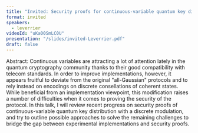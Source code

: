 ```yaml
---
title: "Invited: Security proofs for continuous-variable quantum key distribution (Chair: Frédéric Dupuis)"
format: invited
speakers:
  - leverrier
videoId: "uKa00SmLC0U"
presentation: "/slides/invited-Leverrier.pdf"
draft: false
---
```

Abstract: Continuous variables are attracting a lot of attention lately in the quantum cryptography community thanks to their good compatibility with telecom standards. In order to improve implementations, however, it appears fruitful to deviate from the original "all-Gaussian" protocols and to rely instead on encodings on discrete consellations of coherent states. While beneficial from an implementation viewpoint, this modification raises a number of difficulties when it comes to proving the security of the protocol.
In this talk, I will review recent progress on security proofs of continuous-variable quantum key distribution with a discrete modulation, and try to outline possible approaches to solve the remaining challenges to bridge the gap between experimental implementations and security proofs.
